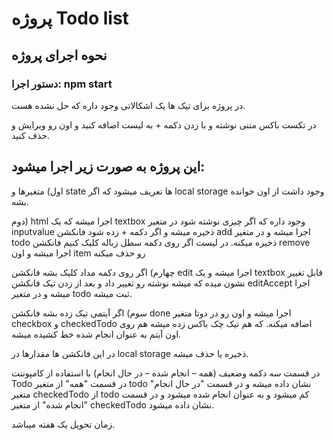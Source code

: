 # پروژه Todo list
## نحوه اجرای پروژه
### دستور اجرا: npm start
در پروژه برای تیک ها یک اشکالاتی وجود داره که حل نشده هست.

در تکست باکس متنی نوشته و با زدن دکمه + به لیست اضافه کنید و اون رو ویرایش و حذف کنید.
## این پروژه به صورت زیر اجرا میشود:
اول) متغیرها و state ها تعریف میشود که اگر  local storage وجود داشت از اون خوانده بشه.

دوم) html اجرا میشه که یک textbox وجود داره که اگر چیزی نوشته شود در متغیر inputvalue ذخیره میشه و اگر دکمه + زده شود فانکشن add اجرا میشه و در متغیر todo ذخیره میکنه.
در لیست اگر روی دکمه سطل زباله کلیک کنیم فانکشن remove اجرا میشه و اون item رو حذف میکنه 
 
چهارم) اگر روی دکمه مداد کلیک بشه فانکشن edit اجرا میشه و یک textbox قابل تغییر نشون میده که میشه نوشته رو تغییر داد و بعد از زدن تیک فانکشن editAccept اجرا میشه و در متغیر todo ثبت میشه.

سوم) اگر آیتمی تیک زده بشه فانکشن done اجرا میشه و اون رو در دوتا متغیر checkbox و checkedTodo اضافه میکنه. که هم تیک چک باکس زده میشه هم روی اون آیتم به عنوان انجام شده خط کشیده میشه.

در این فانکشن ها مقدارها در local storage ذخیره یا حذف میشه.

در قسمت سه دکمه وضعیف (همه – انجام شده – در حال انجام) با استفاده از کامپوننت Todo در قسمت "همه" از متغیر todo نشان داده میشه و در قسمت "در حال انجام" متغیر checkedTodo از todo کم میشود و به عنوان انجام شده میشود و در قسمت "انجام شده" از متغیر checkedTodo نشان داده میشود.

زمان تحویل یک هفته میباشد.
